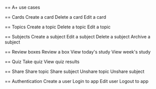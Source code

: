 == A+ use cases

== Cards
Create a card
Delete a card
Edit a card

== Topics
Create a topic
Delete a topic
Edit a topic

== Subjects
Create a subject
Edit a subject
Delete a subject
Archive a subject

== Review boxes
Review a box
View today's study
View week's study

== Quiz
Take quiz
View quiz results

== Share
Share topic
Share subject
Unshare topic
Unshare subject

== Authentication
Create a user
Login to app
Edit user
Logout to app